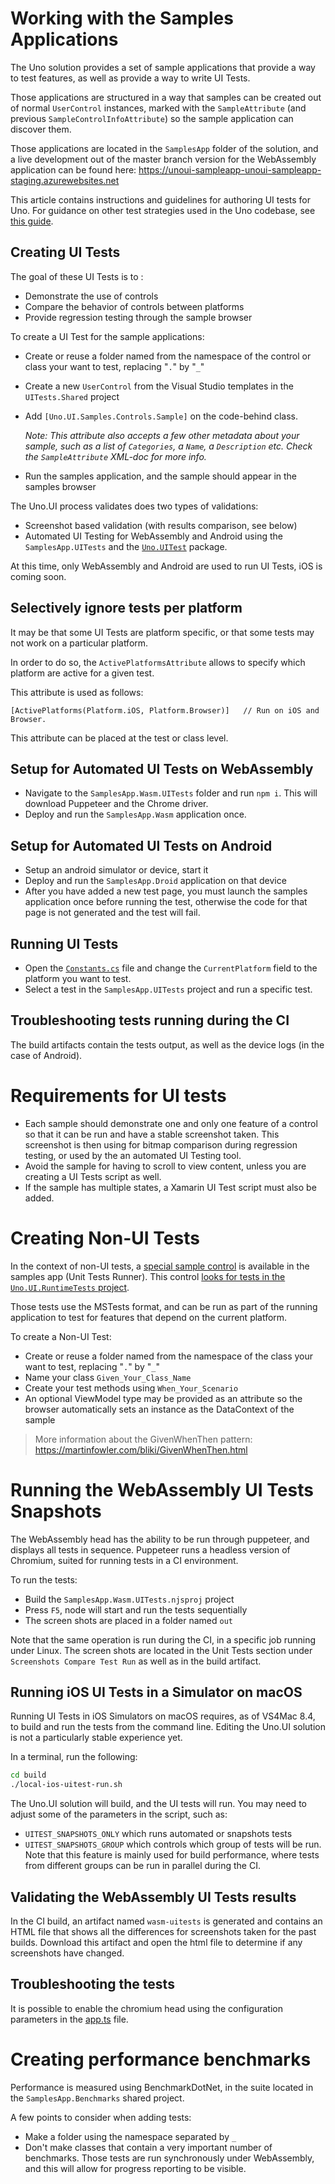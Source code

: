 # Working with the Samples Applications

The Uno solution provides a set of sample applications that provide a way to test features, as
well as provide a way to write UI Tests.

Those applications are structured in a way that samples can be created out of normal `UserControl` instances, 
marked with the `SampleAttribute` (and previous `SampleControlInfoAttribute`) so the sample application can discover them.

Those applications are located in the `SamplesApp` folder of the solution, and a live development out of the master branch
 version for the WebAssembly application can be found here: https://unoui-sampleapp-unoui-sampleapp-staging.azurewebsites.net

This article contains instructions and guidelines for authoring UI tests for Uno. For guidance on other test strategies used 
in the Uno codebase, see [this guide](../contributing/guidelines/creating-tests.md).

## Creating UI Tests

The goal of these UI Tests is to :

* Demonstrate the use of controls
* Compare the behavior of controls between platforms
* Provide regression testing through the sample browser

To create a UI Test for the sample applications:
- Create or reuse a folder named from the namespace of the control or class your want to test, replacing "`.`" by "`_`"
- Create a new `UserControl` from the Visual Studio templates in the `UITests.Shared` project
- Add `[Uno.UI.Samples.Controls.Sample]` on the code-behind class. 

  _Note: This attribute also accepts a few other metadata about your sample, such as a list of `Categories`, a `Name`,
  a `Description` etc. Check the `SampleAttribute` XML-doc for more info._

- Run the samples application, and the sample should appear in the samples browser

The Uno.UI process validates does two types of validations:
- Screenshot based validation (with results comparison, see below)
- Automated UI Testing for WebAssembly and Android using the `SamplesApp.UITests` and the [`Uno.UITest`](https://www.nuget.org/packages?q=uno.uitest) package.

At this time, only WebAssembly and Android are used to run UI Tests, iOS is coming soon.

## Selectively ignore tests per platform

It may be that some UI Tests are platform specific, or that some tests may not work on a particular platform.

In order to do so, the `ActivePlatformsAttribute` allows to specify which platform are active for a given test.

This attribute is used as follows:
```
[ActivePlatforms(Platform.iOS, Platform.Browser)]	// Run on iOS and Browser.
```

This attribute can be placed at the test or class level.

## Setup for Automated UI Tests on WebAssembly

- Navigate to the `SamplesApp.Wasm.UITests` folder and run `npm i`. This will download Puppeteer and the Chrome driver.
- Deploy and run the `SamplesApp.Wasm` application once.

## Setup for Automated UI Tests on Android

- Setup an android simulator or device, start it
- Deploy and run the `SamplesApp.Droid` application on that device
- After you have added a new test page, you must launch the samples application once before running the test, otherwise the code for that page is not generated and the test will fail.

## Running UI Tests

- Open the [`Constants.cs`](https://github.com/unoplatform/uno/blob/master/src/SamplesApp/SamplesApp.UITests/Constants.cs) file and change the `CurrentPlatform` field to the platform you want to test.
- Select a test in the `SamplesApp.UITests` project and run a specific test.

## Troubleshooting tests running during the CI

The build artifacts contain the tests output, as well as the device logs (in the case of Android).

# Requirements for UI tests

- Each sample should demonstrate one and only one feature of a control so
that it can be run and have a stable screenshot taken. This screenshot is then
using for bitmap comparison during regression testing, or used by the an automated UI Testing tool.
- Avoid the sample for having to scroll to view content, unless you are creating a UI Tests script as well.
- If the sample has multiple states, a Xamarin UI Test script must also be added.

# Creating Non-UI Tests

In the context of non-UI tests, a [special sample control](https://github.com/unoplatform/uno/blob/master/src/SamplesApp/SamplesApp.UnitTests.Shared/Controls/UnitTest/UnitTestsControl.cs) is available in the samples app (Unit Tests Runner). This control [looks for tests in the `Uno.UI.RuntimeTests` project](https://github.com/unoplatform/uno/blob/master/src/SamplesApp/SamplesApp.Shared/Samples/UnitTests/UnitTestsPage.xaml.cs).

Those tests use the MSTests format, and can be run as part of the running application to test for features that depend on the current platform.

To create a Non-UI Test:
- Create or reuse a folder named from the namespace of the class your want to test, replacing "`.`" by "`_`"
- Name your class `Given_Your_Class_Name`
- Create your test methods using `When_Your_Scenario`
- An optional ViewModel type may be provided as an attribute so the browser automatically sets an instance as the DataContext of the sample

> More information about the GivenWhenThen pattern: <https://martinfowler.com/bliki/GivenWhenThen.html>

# Running the WebAssembly UI Tests Snapshots
The WebAssembly head has the ability to be run through puppeteer, and displays all tests in sequence. Puppeteer runs a headless version of Chromium, suited for running tests in a CI environment.

To run the tests:
- Build the `SamplesApp.Wasm.UITests.njsproj` project
- Press `F5`, node will start and run the tests sequentially
- The screen shots are placed in a folder named `out`

Note that the same operation is run during the CI, in a specific job running under Linux. The screen shots are located in the Unit Tests section under `Screenshots Compare Test Run` as well as in the build artifact.

## Running iOS UI Tests in a Simulator on macOS 

Running UI Tests in iOS Simulators on macOS requires, as of VS4Mac 8.4, to build and run the tests from the command line. Editing the Uno.UI solution is not a particularly stable experience yet.

In a terminal, run the following:
``` bash
cd build
./local-ios-uitest-run.sh
```

The Uno.UI solution will build, and the UI tests will run. You may need to adjust some of the parameters in the script, such as:
- `UITEST_SNAPSHOTS_ONLY` which runs automated or snapshots tests
- `UITEST_SNAPSHOTS_GROUP` which controls which group of tests will be run. Note that this feature is mainly used for build performance, where tests from different groups can be run in parallel during the CI.

## Validating the WebAssembly UI Tests results

In the CI build, an artifact named `wasm-uitests` is generated and contains an HTML file that shows all the differences
for screenshots taken for the past builds. Download this artifact and open the html file to determine if any screenshots
have changed.

## Troubleshooting the tests
It is possible to enable the chromium head using the configuration parameters in the [app.ts](src/SamplesApp/SamplesApp.Wasm.UITests/app.ts) file.

# Creating performance benchmarks

Performance is measured using BenchmarkDotNet, in the suite located in the `SamplesApp.Benchmarks` shared project.

A few points to consider when adding tests:
- Make a folder using the namespace separated by `_`
- Don't make classes that contain a very important number of benchmarks. Those tests are run synchronously under
WebAssembly, and this will allow for progress reporting to be visible.
